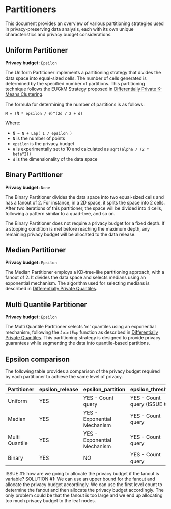 # Partitioners

This document provides an overview of various partitioning strategies used in privacy-preserving data analysis, each with its own unique characteristics and privacy budget considerations.

## Uniform Partitioner

**Privacy budget:** `Epsilon`

The Uniform Partitioner implements a partitioning strategy that divides the data space into equal-sized cells. The number of cells generated is determined by the specified number of partitions. This partitioning technique follows the EUGkM Strategy proposed in [Differentially Private K-Means Clustering](https://dl.acm.org/doi/pdf/10.1145/2857705.2857708).

The formula for determining the number of partitions is as follows:

```
M = (Ñ * epsilon / θ)^(2d / 2 + d)
```

Where:
- `Ñ = N + Lap( 1 / epsilon )`
- `N` is the number of points
- `epsilon` is the privacy budget
- `θ` is experimentally set to 10 and calculated as `sqrt(alpha / (2 * beta^2))`
- `d` is the dimensionality of the data space

## Binary Partitioner

**Privacy budget:** `None`

The Binary Partitioner divides the data space into two equal-sized cells and has a fanout of 2. For instance, in a 2D space, it splits the space into 2 cells. After two iterations of this partitioner, the space will be divided into 4 cells, following a pattern similar to a quad-tree, and so on.

The Binary Partitioner does not require a privacy budget for a fixed depth. If a stopping condition is met before reaching the maximum depth, any remaining privacy budget will be allocated to the data release.

## Median Partitioner

**Privacy budget:** `Epsilon`

The Median Partitioner employs a KD-tree-like partitioning approach, with a fanout of 2. It divides the data space and selects medians using an exponential mechanism. The algorithm used for selecting medians is described in [Differentially Private Quantiles](https://proceedings.mlr.press/v139/gillenwater21a/gillenwater21a.pdf).

## Multi Quantile Partitioner

**Privacy budget:** `Epsilon`

The Multi Quantile Partitioner selects 'm' quantiles using an exponential mechanism, following the `JointExp` function as described in [Differentially Private Quantiles](https://proceedings.mlr.press/v139/gillenwater21a/gillenwater21a.pdf). This partitioning strategy is designed to provide privacy guarantees while segmenting the data into quantile-based partitions.

## Epsilon comparison

The following table provides a comparison of the privacy budget required by each partitioner to achieve the same level of privacy.

| Partitioner    | epsilon_release | epsilon_partition            | epsilon_threshold               |
|----------------|-----------------|------------------------------|---------------------------------|
| Uniform        | YES             | YES - Count query            | YES - Count query (ISSUE #1)    |
| Median         | YES             | YES  - Exponential Mechanism | YES             - Count query   |
| Multi Quantile | YES             | YES - Exponential Mechanism  | YES             - Count query   |
| Binary         | YES             | NO                           | YES               - Count query |

ISSUE #1: how are we going to allocate the privacy budget if the fanout is variable?
SOLUTION #1: We can use an upper bound for the fanout and allocate the privacy budget accordingly.
We can use the first level count to determine the fanout and then allocate the privacy budget accordingly.
The only problem could be that the fanout is too large and we end up allocating too much privacy budget to the leaf nodes.
